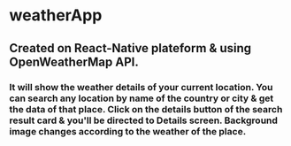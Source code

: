 # weatherApp

## Created on React-Native plateform & using OpenWeatherMap API.

### It will show the weather details of your current location. You can search any location by name of the country or city & get the data of that place. Click on the details button of the search result card & you'll be directed to Details screen. Background image changes according to the weather of the place.
